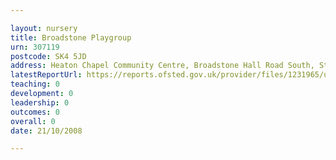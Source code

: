 ```yaml
---

layout: nursery
title: Broadstone Playgroup
urn: 307119
postcode: SK4 5JD
address: Heaton Chapel Community Centre, Broadstone Hall Road South, Stockport, Cheshire, SK4 5JD
latestReportUrl: https://reports.ofsted.gov.uk/provider/files/1231965/urn/307119.pdf
teaching: 0
development: 0
leadership: 0
outcomes: 0
overall: 0
date: 21/10/2008

---
```

